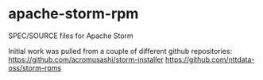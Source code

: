 # apache-storm-rpm
SPEC/SOURCE files for Apache Storm

Initial work was pulled from a couple of different github repositories:
https://github.com/acromusashi/storm-installer
https://github.com/nttdata-oss/storm-rpms
